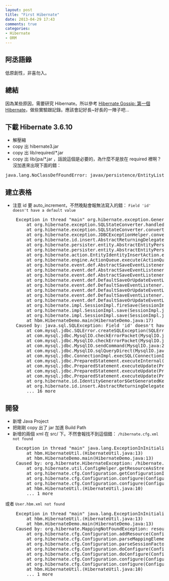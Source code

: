 ```yaml
---
layout: post
title: "First Hibernate"
date: 2013-04-29 17:43
comments: true
categories: 
- Hibernate
- ORM
---
```

## 阿丞語錄
<pre>
低原創性，非喜勿入。
</pre>


## 總結
因為某些原因，需要研究 Hibernate。所以參考 [Hibernate Gossip: 第一個 Hibernate](http://openhome.cc/Gossip/HibernateGossip/FirstHibernate.html "Hibernate Gossip: 第一個 Hibernate")，做些實驗跟記錄。應該會記好長~好長的一陣子吧...


## 下載 Hibernate 3.6.10
+ 解壓縮
+ copy 出 hibernate3.jar
+ copy 出 lib/required/*.jar 
+ copy 出 lib/jpa/*.jar ，話說這個是必要的，為什麼不是放在 required 裡啊？沒加進來出現下面的錯：
<pre>
java.lang.NoClassDefFoundError: javax/persistence/EntityListeners
</pre>


## 建立表格
+ 注意 id 要 auto_increment，不然晚點會報無法寫入的錯： `Field 'id' doesn't have a default value`
<pre>
	Exception in thread "main" org.hibernate.exception.GenericJDBCException: could not insert: [hbm.User]
		at org.hibernate.exception.SQLStateConverter.handledNonSpecificException(SQLStateConverter.java:140)
		at org.hibernate.exception.SQLStateConverter.convert(SQLStateConverter.java:128)
		at org.hibernate.exception.JDBCExceptionHelper.convert(JDBCExceptionHelper.java:66)
		at org.hibernate.id.insert.AbstractReturningDelegate.performInsert(AbstractReturningDelegate.java:63)
		at org.hibernate.persister.entity.AbstractEntityPersister.insert(AbstractEntityPersister.java:2346)
		at org.hibernate.persister.entity.AbstractEntityPersister.insert(AbstractEntityPersister.java:2853)
		at org.hibernate.action.EntityIdentityInsertAction.execute(EntityIdentityInsertAction.java:71)
		at org.hibernate.engine.ActionQueue.execute(ActionQueue.java:273)
		at org.hibernate.event.def.AbstractSaveEventListener.performSaveOrReplicate(AbstractSaveEventListener.java:320)
		at org.hibernate.event.def.AbstractSaveEventListener.performSave(AbstractSaveEventListener.java:203)
		at org.hibernate.event.def.AbstractSaveEventListener.saveWithGeneratedId(AbstractSaveEventListener.java:129)
		at org.hibernate.event.def.DefaultSaveOrUpdateEventListener.saveWithGeneratedOrRequestedId(DefaultSaveOrUpdateEventListener.java:210)
		at org.hibernate.event.def.DefaultSaveEventListener.saveWithGeneratedOrRequestedId(DefaultSaveEventListener.java:56)
		at org.hibernate.event.def.DefaultSaveOrUpdateEventListener.entityIsTransient(DefaultSaveOrUpdateEventListener.java:195)
		at org.hibernate.event.def.DefaultSaveEventListener.performSaveOrUpdate(DefaultSaveEventListener.java:50)
		at org.hibernate.event.def.DefaultSaveOrUpdateEventListener.onSaveOrUpdate(DefaultSaveOrUpdateEventListener.java:93)
		at org.hibernate.impl.SessionImpl.fireSave(SessionImpl.java:713)
		at org.hibernate.impl.SessionImpl.save(SessionImpl.java:701)
		at org.hibernate.impl.SessionImpl.save(SessionImpl.java:697)
		at hbm.HibernateDemo.main(HibernateDemo.java:17)
	Caused by: java.sql.SQLException: Field 'id' doesn't have a default value
		at com.mysql.jdbc.SQLError.createSQLException(SQLError.java:1073)
		at com.mysql.jdbc.MysqlIO.checkErrorPacket(MysqlIO.java:3609)
		at com.mysql.jdbc.MysqlIO.checkErrorPacket(MysqlIO.java:3541)
		at com.mysql.jdbc.MysqlIO.sendCommand(MysqlIO.java:2002)
		at com.mysql.jdbc.MysqlIO.sqlQueryDirect(MysqlIO.java:2163)
		at com.mysql.jdbc.ConnectionImpl.execSQL(ConnectionImpl.java:2624)
		at com.mysql.jdbc.PreparedStatement.executeInternal(PreparedStatement.java:2127)
		at com.mysql.jdbc.PreparedStatement.executeUpdate(PreparedStatement.java:2427)
		at com.mysql.jdbc.PreparedStatement.executeUpdate(PreparedStatement.java:2345)
		at com.mysql.jdbc.PreparedStatement.executeUpdate(PreparedStatement.java:2330)
		at org.hibernate.id.IdentityGenerator$GetGeneratedKeysDelegate.executeAndExtract(IdentityGenerator.java:93)
		at org.hibernate.id.insert.AbstractReturningDelegate.performInsert(AbstractReturningDelegate.java:56)
		... 16 more
</pre>


## 開發
+ 新增 Java Project
+ 把剛剛 copy 出了 jar 加進 Build Path
+ 新增的兩個 xml 在 src/ 下。不然會報找不到這個錯： `/hibernate.cfg.xml not found`
<pre>
	Exception in thread "main" java.lang.ExceptionInInitializerError
		at hbm.HibernateUtil.<clinit>(HibernateUtil.java:13)
		at hbm.HibernateDemo.main(HibernateDemo.java:13)
	Caused by: org.hibernate.HibernateException: /hibernate.cfg.xml not found
		at org.hibernate.util.ConfigHelper.getResourceAsStream(ConfigHelper.java:170)
		at org.hibernate.cfg.Configuration.getConfigurationInputStream(Configuration.java:2176)
		at org.hibernate.cfg.Configuration.configure(Configuration.java:2157)
		at org.hibernate.cfg.Configuration.configure(Configuration.java:2137)
		at hbm.HibernateUtil.<clinit>(HibernateUtil.java:10)
		... 1 more
</pre>
或者 `User.hbm.xml not found`
<pre>
	Exception in thread "main" java.lang.ExceptionInInitializerError
		at hbm.HibernateUtil.<clinit>(HibernateUtil.java:13)
		at hbm.HibernateDemo.main(HibernateDemo.java:13)
	Caused by: org.hibernate.MappingNotFoundException: resource: User.hbm.xml not found
		at org.hibernate.cfg.Configuration.addResource(Configuration.java:799)
		at org.hibernate.cfg.Configuration.parseMappingElement(Configuration.java:2344)
		at org.hibernate.cfg.Configuration.parseSessionFactory(Configuration.java:2310)
		at org.hibernate.cfg.Configuration.doConfigure(Configuration.java:2290)
		at org.hibernate.cfg.Configuration.doConfigure(Configuration.java:2243)
		at org.hibernate.cfg.Configuration.configure(Configuration.java:2158)
		at org.hibernate.cfg.Configuration.configure(Configuration.java:2137)
		at hbm.HibernateUtil.<clinit>(HibernateUtil.java:10)
		... 1 more
</pre>
